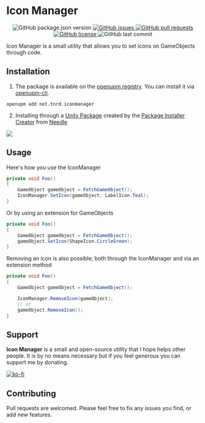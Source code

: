 # Icon Manager

<p align="center">
	<img alt="GitHub package.json version" src ="https://img.shields.io/github/package-json/v/Thundernerd/Unity3D-IconManager" />
	<a href="https://github.com/Thundernerd/Unity3D-IconManager/issues">
		<img alt="GitHub issues" src="https://img.shields.io/github/issues/Thundernerd/Unity3D-IconManager">
	</a>
	<a href="https://github.com/Thundernerd/Unity3D-IconManager/pulls">
		<img alt="GitHub pull requests" src ="https://img.shields.io/github/issues-pr/Thundernerd/Unity3D-IconManager" />
	</a>
	<a href="https://github.com/Thundernerd/Unity3D-IconManager/blob/master/LICENSE.md">
		<img alt="GitHub license" src ="https://img.shields.io/github/license/Thundernerd/Unity3D-IconManager" />
	</a>
	<img alt="GitHub last commit" src ="https://img.shields.io/github/last-commit/Thundernerd/Unity3D-IconManager" />
</p>

Icon Manager is a small utility that allows you to set icons on GameObjects through code.

## Installation
1. The package is available on the [openupm registry](https://openupm.com). You can install it via [openupm-cli](https://github.com/openupm/openupm-cli).
```
openupm add net.tnrd.iconmanager
```
2. Installing through a [Unity Package](http://package-installer.glitch.me/v1/installer/package.openupm.com/net.tnrd.iconmanager?registry=https://package.openupm.com) created by the [Package Installer Creator](https://package-installer.glitch.me) from [Needle](https://needle.tools)

[<img src="https://img.shields.io/badge/-Download-success?style=for-the-badge"/>](http://package-installer.glitch.me/v1/installer/package.openupm.com/net.tnrd.iconmanager?registry=https://package.openupm.com)

## Usage
Here's how you use the IconManager
```c#
private void Foo()
{
    GameObject gameObject = FetchGameObject();
    IconManager.SetIcon(gameObject, LabelIcon.Teal);
}
```

Or by using an extension for GameObjects
```c#
private void Foo()
{
    GameObject gameObject = FetchGameObject();
    gameObject.SetIcon(ShapeIcon.CircleGreen);
}
```

Removing an icon is also possible; both through the IconManager and via an extension method
```c#
private void Foo()
{
    GameObject gameObject = FetchGameObject();

    IconManager.RemoveIcon(gameObject);
    // or
    gameObject.RemoveIcon();
}
```

## Support
**Icon Manager** is a small and open-source utility that I hope helps other people. It is by no means necessary but if you feel generous you can support me by donating.

[![ko-fi](https://www.ko-fi.com/img/githubbutton_sm.svg)](https://ko-fi.com/J3J11GEYY)

## Contributing
Pull requests are welcomed. Please feel free to fix any issues you find, or add new features.

